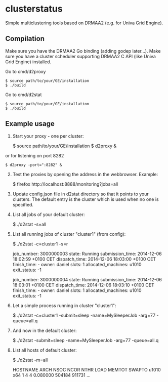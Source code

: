 clusterstatus
=============

Simple multiclustering tools based on DRMAA2 (e.g. for Univa Grid Engine).

## Compilation

Make sure you have the DRMAA2 Go binding (adding godep later...).
Make sure you have a cluster scheduler supporting DRMAA2 C API (like Univa Grid Engine)
installed.

Go to cmd/d2proxy
 
    $ source path/to/your/GE/installation
    $ ./build


Go to cmd/d2stat

    $ source path/to/your/GE/installation
    $ ./build

## Example usage

1. Start your proxy - one per cluster:

    $ source path/to/your/GE/installation
    $ d2proxy &
    
or for listening on port 8282
    
    $ d2proxy -port=":8282" &

2. Test the proxies by opening the address in the webbrowser. Example:

    $ firefox http://localhost:8888/monitoring?jobs=all

3. Update config.json file in d2stat directory so that it points to your clusters. The default entry is the cluster which is used when no one is specified.

4. List all jobs of your default cluster:

    $ ./d2stat -s=all

5. List all running jobs of cluster "cluster1" (from config):

    $ ./d2stat -c=cluster1 -s=r

    job_number:		3000000003
    state:			Running
    submission_time:	2014-12-06 18:02:59 +0100 CET
    dispatch_time:		2014-12-06 18:03:00 +0100 CET
    finish_time:		-
    owner:			daniel
    slots:			1
    allocated_machines:	u1010
    exit_status:		-1

    job_number:		3000000004
    state:			Running
    submission_time:	2014-12-06 18:03:01 +0100 CET
    dispatch_time:		2014-12-06 18:03:10 +0100 CET
    finish_time:		-
    owner:			daniel
    slots:			1
    allocated_machines:	u1010
    exit_status:		-1

6. Let a simple process running in cluster "cluster1":

    $ ./d2stat -c=cluster1 -submit=sleep -name=MySleeperJob -arg=77 -queue=all.q

7. And now in the default cluster:

    $ ./d2stat -submit=sleep -name=MySleeperJob -arg=77 -queue=all.q

8. List all hosts of default cluster:

    $ ./d2stat -m=all
    
    HOSTNAME ARCH NSOC NCOR NTHR LOAD MEMTOT SWAPTO
    u1010 x64 1 4 4 0.080000 504184 911731
    ...